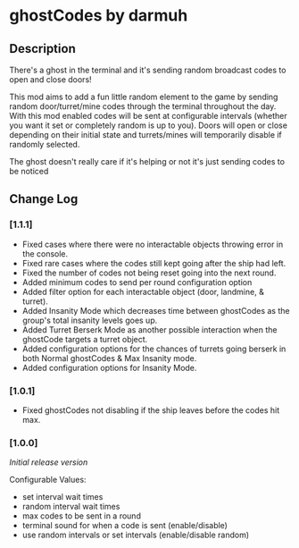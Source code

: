 # ghostCodes by darmuh

## Description

There's a ghost in the terminal and it's sending random broadcast codes to open and close doors!

This mod aims to add a fun little random element to the game by sending random door/turret/mine codes through the terminal throughout the day. 
With this mod enabled codes will be sent at configurable intervals (whether you want it set or completely random is up to you). 
Doors will open or close depending on their initial state and turrets/mines will temporarily disable if randomly selected. 

The ghost doesn't really care if it's helping or not it's just sending codes to be noticed 

## Change Log

### [1.1.1]
 - Fixed cases where there were no interactable objects throwing error in the console.
 - Fixed rare cases where the codes still kept going after the ship had left.
 - Fixed the number of codes not being reset going into the next round.
 - Added minimum codes to send per round configuration option
 - Added filter option for each interactable object (door, landmine, & turret).
 - Added Insanity Mode which decreases time between ghostCodes as the group's total insanity levels goes up.
 - Added Turret Berserk Mode as another possible interaction when the ghostCode targets a turret object.
 - Added configuration options for the chances of turrets going berserk in both Normal ghostCodes & Max Insanity mode.
 - Added configuration options for Insanity Mode.

### [1.0.1]
 - Fixed ghostCodes not disabling if the ship leaves before the codes hit max.

### [1.0.0]
*Initial release version*

Configurable Values:
- set interval wait times
- random interval wait times
- max codes to be sent in a round
- terminal sound for when a code is sent (enable/disable)
- use random intervals or set intervals (enable/disable random)

